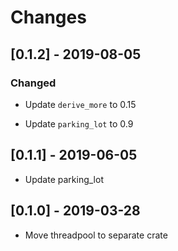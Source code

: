# Changes

## [0.1.2] - 2019-08-05

### Changed

* Update `derive_more` to 0.15

* Update `parking_lot` to 0.9

## [0.1.1] - 2019-06-05

* Update parking_lot

## [0.1.0] - 2019-03-28

* Move threadpool to separate crate
